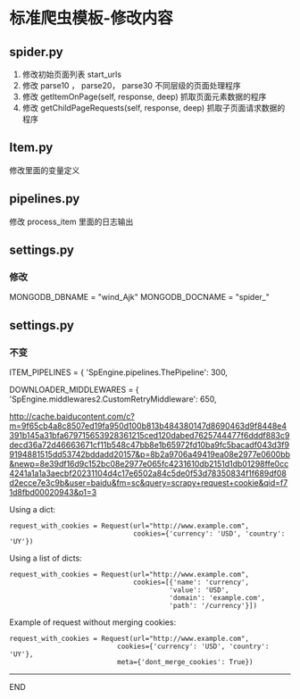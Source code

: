 
# 标准爬虫模板-修改内容

## spider.py
1. 修改初始页面列表  start_urls
2. 修改  parse10 ， parse20， parse30 不同层级的页面处理程序
3. 修改 getItemOnPage(self, response, deep) 抓取页面元素数据的程序
4. 修改 getChildPageRequests(self, response, deep) 抓取子页面请求数据的程序

## Item.py
修改里面的变量定义

## pipelines.py
修改 process_item 里面的日志输出


## settings.py
### 修改
MONGODB_DBNAME = "wind_Ajk"
MONGODB_DOCNAME = "spider_"







## settings.py
### 不变
ITEM_PIPELINES = {
   'SpEngine.pipelines.ThePipeline': 300,

DOWNLOADER_MIDDLEWARES = {
    'SpEngine.middlewares2.CustomRetryMiddleware': 650,





http://cache.baiducontent.com/c?m=9f65cb4a8c8507ed19fa950d100b813b484380147d8690463d9f8448e4391b145a31bfa679715653928361215ced120dabed7625744477f6dddf883c9decd36a72d46663671cf11b548c47bb8e1b65972fd10ba9fc5bacadf043d3f99194881515dd53742bddadd20157&p=8b2a9706a49419ea08e2977e0600bb&newp=8e39df16d9c152bc08e2977e065fc4231610db2151d1db01298ffe0cc4241a1a1a3aecbf20231104d4c17e6502a84c5de0f53d78350834f1f689df08d2ecce7e3c9b&user=baidu&fm=sc&query=scrapy+request+cookie&qid=f71d8fbd00020943&p1=3

Using a dict:

    request_with_cookies = Request(url="http://www.example.com",
                                   cookies={'currency': 'USD', 'country': 'UY'})
Using a list of dicts:

    request_with_cookies = Request(url="http://www.example.com",
                                   cookies=[{'name': 'currency',
                                            'value': 'USD',
                                            'domain': 'example.com',
                                            'path': '/currency'}])


Example of request without merging cookies:

    request_with_cookies = Request(url="http://www.example.com",
                               cookies={'currency': 'USD', 'country': 'UY'},
                               meta={'dont_merge_cookies': True})


----------
END
